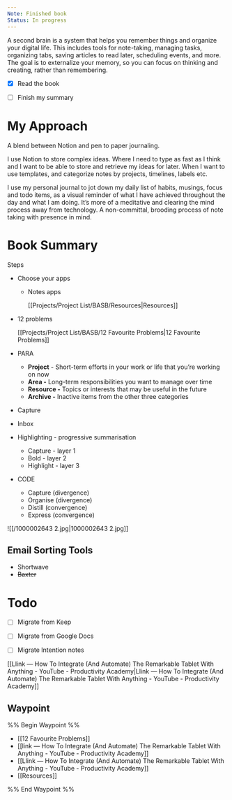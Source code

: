```yaml
---
Note: Finished book
Status: In progress
---
```

A second brain is a system that helps you remember things and organize your digital life. This includes tools for note-taking, managing tasks, organizing tabs, saving articles to read later, scheduling events, and more. The goal is to externalize your memory, so you can focus on thinking and creating, rather than remembering.

  

- [x] Read the book
- [ ] Finish my summary

  

# My Approach

A blend between Notion and pen to paper journaling.

I use Notion to store complex ideas. Where I need to type as fast as I think and I want to be able to store and retrieve my ideas for later. When I want to use templates, and categorize notes by projects, timelines, labels etc.

I use my personal journal to jot down my daily list of habits, musings, focus and todo items, as a visual reminder of what I have achieved throughout the day and what I am doing. It’s more of a meditative and clearing the mind process away from technology. A non-committal, brooding process of note taking with presence in mind.

# Book Summary

Steps

- Choose your apps
    - Notes apps
        
        [[Projects/Project List/BASB/Resources|Resources]]
        
- 12 problems
    
    [[Projects/Project List/BASB/12 Favourite Problems|12 Favourite Problems]]
    
- PARA
    - **Project** - Short-term efforts in your work or life that you’re working on now
    - **Area -** Long-term responsibilities you want to manage over time
    - **Resource -** Topics or interests that may be useful in the future
    - **Archive -** Inactive items from the other three categories
- Capture
- Inbox
- Highlighting - progressive summarisation
    - Capture - layer 1
    - Bold - layer 2
    - Highlight - layer 3
- CODE
    - Capture (divergence)
    - Organise (divergence)
    - Distill (convergence)
    - Express (convergence)

![[/1000002643 2.jpg|1000002643 2.jpg]]

  

## Email Sorting Tools

- Shortwave
- ~~Baxter~~

# Todo

- [ ] Migrate from Keep
- [ ] Migrate from Google Docs
- [ ] Migrate Intention notes

  

[[Llink — How To Integrate (And Automate) The Remarkable Tablet With Anything - YouTube - Productivity Academy|Llink — How To Integrate (And Automate) The Remarkable Tablet With Anything - YouTube - Productivity Academy]]

## Waypoint
%% Begin Waypoint %%
- [[12 Favourite Problems]]
- [[link — How To Integrate (And Automate) The Remarkable Tablet With Anything - YouTube - Productivity Academy]]
- [[Llink — How To Integrate (And Automate) The Remarkable Tablet With Anything - YouTube - Productivity Academy]]
- [[Resources]]

%% End Waypoint %%